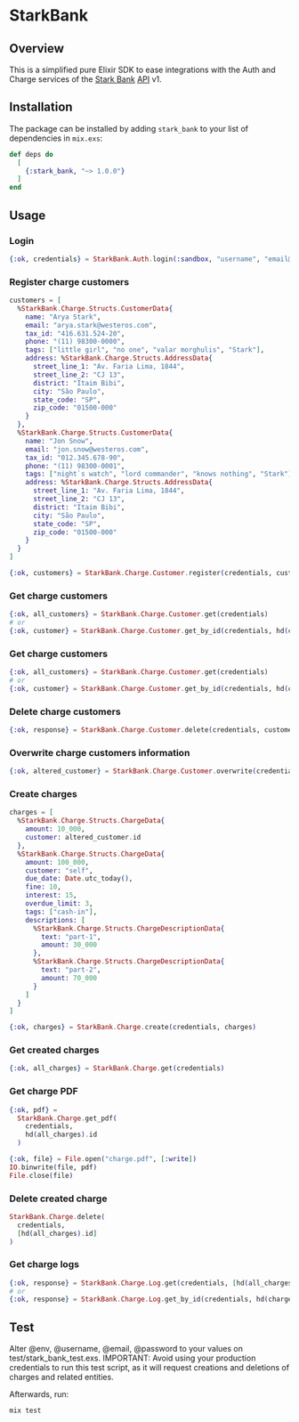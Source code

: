 # StarkBank

## Overview

This is a simplified pure Elixir SDK to ease integrations with the Auth and Charge services of the [Stark Bank](https://starkbank.com) [API](https://docs.api.starkbank.com/?version=latest) v1.

## Installation

The package can be installed by adding `stark_bank` to your list of dependencies in `mix.exs`:

```elixir
def deps do
  [
    {:stark_bank, "~> 1.0.0"}
  ]
end
```

## Usage

### Login

```elixir
{:ok, credentials} = StarkBank.Auth.login(:sandbox, "username", "email@email.com", "password")
```

### Register charge customers

```elixir
customers = [
  %StarkBank.Charge.Structs.CustomerData{
    name: "Arya Stark",
    email: "arya.stark@westeros.com",
    tax_id: "416.631.524-20",
    phone: "(11) 98300-0000",
    tags: ["little girl", "no one", "valar morghulis", "Stark"],
    address: %StarkBank.Charge.Structs.AddressData{
      street_line_1: "Av. Faria Lima, 1844",
      street_line_2: "CJ 13",
      district: "Itaim Bibi",
      city: "São Paulo",
      state_code: "SP",
      zip_code: "01500-000"
    }
  },
  %StarkBank.Charge.Structs.CustomerData{
    name: "Jon Snow",
    email: "jon.snow@westeros.com",
    tax_id: "012.345.678-90",
    phone: "(11) 98300-0001",
    tags: ["night`s watch", "lord commander", "knows nothing", "Stark"],
    address: %StarkBank.Charge.Structs.AddressData{
      street_line_1: "Av. Faria Lima, 1844",
      street_line_2: "CJ 13",
      district: "Itaim Bibi",
      city: "São Paulo",
      state_code: "SP",
      zip_code: "01500-000"
    }
  }
]

{:ok, customers} = StarkBank.Charge.Customer.register(credentials, customers)
```

### Get charge customers

```elixir
{:ok, all_customers} = StarkBank.Charge.Customer.get(credentials)
# or
{:ok, customer} = StarkBank.Charge.Customer.get_by_id(credentials, hd(customers).id)
```

### Get charge customers

```elixir
{:ok, all_customers} = StarkBank.Charge.Customer.get(credentials)
# or
{:ok, customer} = StarkBank.Charge.Customer.get_by_id(credentials, hd(customers).id)
```

### Delete charge customers

```elixir
{:ok, response} = StarkBank.Charge.Customer.delete(credentials, customers)
```

### Overwrite charge customers information

```elixir
{:ok, altered_customer} = StarkBank.Charge.Customer.overwrite(credentials, altered_customer)
```

### Create charges

```elixir
charges = [
  %StarkBank.Charge.Structs.ChargeData{
    amount: 10_000,
    customer: altered_customer.id
  },
  %StarkBank.Charge.Structs.ChargeData{
    amount: 100_000,
    customer: "self",
    due_date: Date.utc_today(),
    fine: 10,
    interest: 15,
    overdue_limit: 3,
    tags: ["cash-in"],
    descriptions: [
      %StarkBank.Charge.Structs.ChargeDescriptionData{
        text: "part-1",
        amount: 30_000
      },
      %StarkBank.Charge.Structs.ChargeDescriptionData{
        text: "part-2",
        amount: 70_000
      }
    ]
  }
]

{:ok, charges} = StarkBank.Charge.create(credentials, charges)
```

### Get created charges

```elixir
{:ok, all_charges} = StarkBank.Charge.get(credentials)
```

### Get charge PDF

```elixir
{:ok, pdf} =
  StarkBank.Charge.get_pdf(
    credentials,
    hd(all_charges).id
  )

{:ok, file} = File.open("charge.pdf", [:write])
IO.binwrite(file, pdf)
File.close(file)
```

### Delete created charge

```elixir
StarkBank.Charge.delete(
  credentials,
  [hd(all_charges).id]
)
```

### Get charge logs

```elixir
{:ok, response} = StarkBank.Charge.Log.get(credentials, [hd(all_charges).id])
# or
{:ok, response} = StarkBank.Charge.Log.get_by_id(credentials, hd(charge_logs).id)
```

## Test

Alter @env, @username, @email, @password to your values on test/stark_bank_test.exs. IMPORTANT: Avoid using your production credentials to run this test script, as it will request creations and deletions of charges and related entities.

Afterwards, run:
```sh
mix test
```